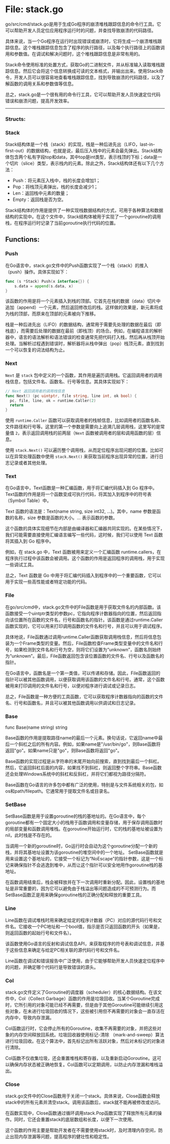 # File: stack.go

go/src/cmd/stack.go是用于生成Go程序的崩溃堆栈跟踪信息的命令行工具。它可以帮助开发人员定位应用程序运行时的问题，并查找导致崩溃的代码路径。

具体来说，当一个Go程序在运行时出现错误或崩溃时，它将生成一个崩溃堆栈跟踪信息。这个堆栈跟踪信息包含了程序的执行路径，以及每个执行路径上的函数调用和参数值。在调试和解决问题时，这个堆栈跟踪信息是非常有用的。

Stack命令使用标准的处置方式，获取Go的二进制文件，并从标准输入读取堆栈跟踪信息。然后它会将这个信息转换成可读的文本格式，并输出出来。使用Stack命令，开发人员可以很容易地查看堆栈跟踪信息，找到导致崩溃的代码路径，以及了解函数的调用关系和参数值等信息。

总之，stack.go是一个很有用的命令行工具，它可以帮助开发人员快速定位代码错误和崩溃问题，提高开发效率。




---

### Structs:

### Stack

Stack结构体是一个栈（stack）的实现，栈是一种后进先出（LIFO，last-in-first-out）的数据结构，也就是说，最后压入栈中的元素会最先弹出。Stack结构体包含两个私有字段top和data，其中top是int类型，表示栈顶的下标；data是一个切片（slice）类型，表示栈内的元素。除此之外，Stack结构体还有以下几个方法：

- Push：将元素压入栈中，栈的长度会增加1；
- Pop：将栈顶元素弹出，栈的长度会减少1；
- Len：返回栈中元素的数量；
- Empty：返回栈是否为空。

Stack结构体的作用是提供了一种实现栈数据结构的方式，可用于各种算法和数据结构的实现中。在这个文件中，Stack结构体被用于实现了一个goroutine的调用栈，在程序运行时记录了当前goroutine执行代码的位置。



## Functions:

### Push

在Go语言中，stack.go文件中的Push函数实现了一个栈（stack）的推入（push）操作。具体实现如下：

```go
func (s *Stack) Push(x interface{}) {
    s.data = append(s.data, x)
}
```

该函数的作用是将一个元素插入到栈的顶部。它首先在栈的数据（data）切片中追加（append）一个元素，然后返回修改后的栈。这样做的效果是，新元素将成为栈的顶部，而原来在顶部的元素被向下推移。

栈是一种后进先出（LIFO）的数据结构，通常用于需要先处理的数据在最后（即栈底），而需要后处理的数据在最前（即栈顶）的场合。例如，在编程语言的解析器中，语言的语法解析和语法错误的检查通常先把代码打入栈，然后再从栈顶开始处理。当解析过程遇到错误时，解析器将从栈中弹出（pop）栈顶元素，直到找到一个可以恢复的词法结构为止。



### Next

`Next` 是 `stack` 包中定义的一个函数，其作用是遍历调用栈。它返回调用者的调用栈信息，包括文件名、函数名、行号等信息。其具体实现如下：

```go
// Next 返回调用者的调用栈信息
func Next() (pc uintptr, file string, line int, ok bool) {
  pc, file, line, ok = runtime.Caller(2)
  return
}
```

使用 `runtime.Caller` 函数可以获取调用者的栈帧信息，比如调用者的函数名称、文件路径和行号等。这里的第一个参数是需要向上追溯几层调用栈，这里写的是常量值 `2`，表示返回调用栈的前两层（`Next` 函数被调用者的层和调用函数的层）信息。 

使用 `stack.Next()` 可以遍历整个调用栈，从而定位程序出现问题的位置。比如可以在异常处理函数中使用 `stack.Next()` 来获取当前程序出现异常的位置，进行日志记录或者其他处理。



### Text

在Go语言中，Text函数是一种汇编函数，用于将汇编代码插入到 Go 程序中。Text函数的作用是将一个函数变成可执行代码，将其加入到程序中的符号表（Symbol Table）中。

Text 函数的语法是：Text(name string, size int32, ...)。其中，name 参数是函数的名称，size 参数是函数的大小。... 表示函数的参数。

这个函数的具体实现细节在内部是由编译器和汇编器共同实现的。在某些情况下，我们可能需要直接使用汇编语言编写一些代码，这时候，我们可以使用 Text 函数将其插入到 Go 程序中。

例如，在 stack.go 中，Text 函数被用来定义一个汇编函数 runtime.callers，在程序执行过程中该函数会被调用。这个函数的作用是返回程序的调用栈，用于实现一些调试工具。

总之，Text 函数是 Go 中用于将汇编代码插入到程序中的一个重要函数，它可以用于实现一些高性能或者特定功能的代码。



### File

在go/src/cmd中，stack.go文件中的File函数是用于获取文件名的内部函数。该函数接受一个uintptr类型的参数pc，它指向程序计数器指向的位置，然后返回指向该位置所在函数的文件名，行号和函数名的指针。该函数是通过runtime.Caller函数实现的，它可以用来打印调用函数的文件名和行号，并且可以用于调试程序。

具体地说，File函数通过调用runtime.Caller函数获取调用栈信息，然后将信息包装为一个Frame类型的变量。然后，File函数检查Frame类型变量中的文件名和行号，如果检测到文件名和行号为空，则将它们设置为“unknown”，函数名则始终为“unknown”。最后，File函数返回包含该位置函数的文件名、行号以及函数名的指针。

在Go语言中，函数名是一个第一类值，可以传递和存储。因此，File函数返回的指针可以被其他函数调用，以便获取调用该函数的文件名和行号。通常，这个函数被用来打印调用的文件名和行号，以便对程序进行调试或记录日志。

总之，File函数是一种方便的工具函数，它可以获取程序计数器指向的函数的文件名、行号和函数名，并且可以被其他函数调用以供调试和日志记录。



### Base

func Base(name string) string

Base函数的作用是提取路径name的最后一个元素。换句话说，它返回name中最后一个斜杠之后的所有内容。例如，如果name是"/usr/bin/go"，则Base函数将返回"go"。如果name只是"go"，则Base函数将返回"go"。

Base函数的实现过程是从字符串的末尾开始向前搜索，直到找到最后一个斜杠。然后，它返回斜杠后面的内容，如果找不到斜杠，则返回整个字符串。Base函数还会处理Windows系统中的斜杠和反斜杠，并将它们都视为路径分隔符。

Base函数在Go语言的许多包中都有广泛的使用，特别是与文件系统相关的包，如os和path/filepath。它通常用于提取文件名或目录名。



### SetBase

SetBase函数是用于设置goroutine的栈的基地址的。在Go语言中，每个goroutine都有一个固定大小的栈用于函数调用和变量存储，用于保存调用函数时的局部变量和函数调用堆栈。在goroutine开始运行时，它的栈的基地址被设置为nil，此时栈是不存在的。

当调用一个新的goroutine时，Go运行时会自动为这个goroutine分配一个新的栈，并将其基地址设置为该goroutine的堆空间中的一个地址。 SetBase函数就是用来设置这个基地址的，它接受一个标记为“NoEscape”的指针参数，这是一个标记来确保指针不会逃逸到堆中，从而让这个指针可以安全地用作goroutine栈的基地址。

在函数调用结束后，栈会被释放并在下一次调用时重新分配。因此，设置栈的基地址是非常重要的，因为它可以避免由于栈溢出等问题造成的不可预测行为。而SetBase函数正是用来确保goroutine栈的正确分配和释放的重要工具。



### Line

Line函数在调试堆栈时用来确定给定的程序计数器（PC）对应的源代码行号和文件名。它接收一个PC地址和一个bool值，指示是否只返回函数的开头（如果是，则返回函数的起始行号和文件名）。

该函数使用Go语言的反射和调试信息API，来获取程序的符号表和调试信息，并基于这些信息来确定与给定PC相关联的源代码行号和文件名。

Line函数在调试和错误报告中广泛使用，由于它能够帮助开发人员快速定位程序中的问题，并确定哪个代码行是导致错误的源头。



### Col

stack.go文件定义了Goroutine的调度器（scheduler）的核心数据结构。在该文件中，Col（Collect Garbage）函数的作用是垃圾回收。当某个Goroutine完成时，它所引用的对象可能已经不再需要，但是由于其他Goroutine可能继续引用这些对象，在未进行垃圾回收的情况下，这些被引用但不再需要的对象会一直存活在内存中，导致内存泄漏。

Col函数运行时，它会停止所有的Goroutine，收集不再需要的对象，并把这些对象的内存空间释放回系统。垃圾回收器使用标记-清除 （mark-and-sweep）算法进行垃圾回收。在这个算法中，首先标记出所有活跃对象，然后对未标记的对象进行清除。

Col函数不仅收集垃圾，还会重置堆栈和寄存器，以及重新启动Goroutine。这可以确保内存状态被正确地恢复。Col函数可以定期调用，以防止内存泄漏和堆栈溢出。



### Close

stack.go文件中的Close函数用于关闭一个stack。具体来说，Close函数会释放stack中的所有元素并清空stack。调用该函数后，stack就不能再被修改或访问。

在函数实现中，Close函数通过循环调用stack.Pop函数实现了释放所有元素的操作。同时，它还会重置stack的底层数组和长度，以便下一次使用。

这个函数的作用主要是帮助开发者在不需要使用stack时，及时清理内存空间，防止出现内存泄漏等问题，提高程序的健壮性和稳定性。



